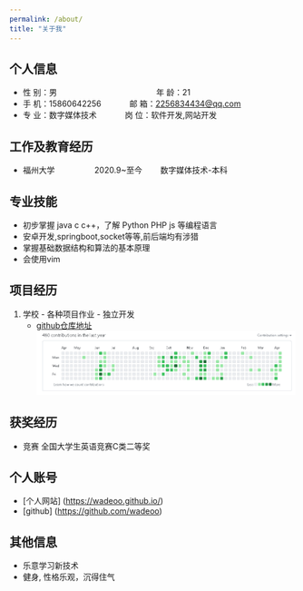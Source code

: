 ```yaml
---
permalink: /about/
title: "关于我"
---
```


## 个人信息 

* 性 别：男&emsp;&emsp;&emsp;&emsp;&emsp;&emsp;&emsp;&emsp;&emsp;&emsp;&emsp;&emsp;&ensp;年 龄：21  
* 手 机：15860642256 &emsp;&emsp;&emsp;  邮 箱：2256834434@qq.com    
* 专 业：数字媒体技术 &emsp;&emsp;&emsp; 岗 位：软件开发,网站开发

## 工作及教育经历

* 福州大学&emsp;&emsp;&emsp;&emsp;&emsp;2020.9~至今&emsp;&emsp; 数字媒体技术-本科  

## 专业技能

* 初步掌握 java c c++，了解 Python PHP js  等编程语言
* 安卓开发,springboot,socket等等,前后端均有涉猎
* 掌握基础数据结构和算法的基本原理
* 会使用vim

## 项目经历

1. 学校 - 各种项目作业 - 独立开发   
    * [github仓库地址](https://github.com/wadeoo?tab=repositories)
    ![commitHistory](assets\img\commit.png)

## 获奖经历

* 竞赛 全国大学生英语竞赛C类二等奖

## 个人账号 

* [个人网站] (https://wadeoo.github.io/)
* [github] (https://github.com/wadeoo)

## 其他信息 

* 乐意学习新技术
* 健身, 性格乐观，沉得住气 